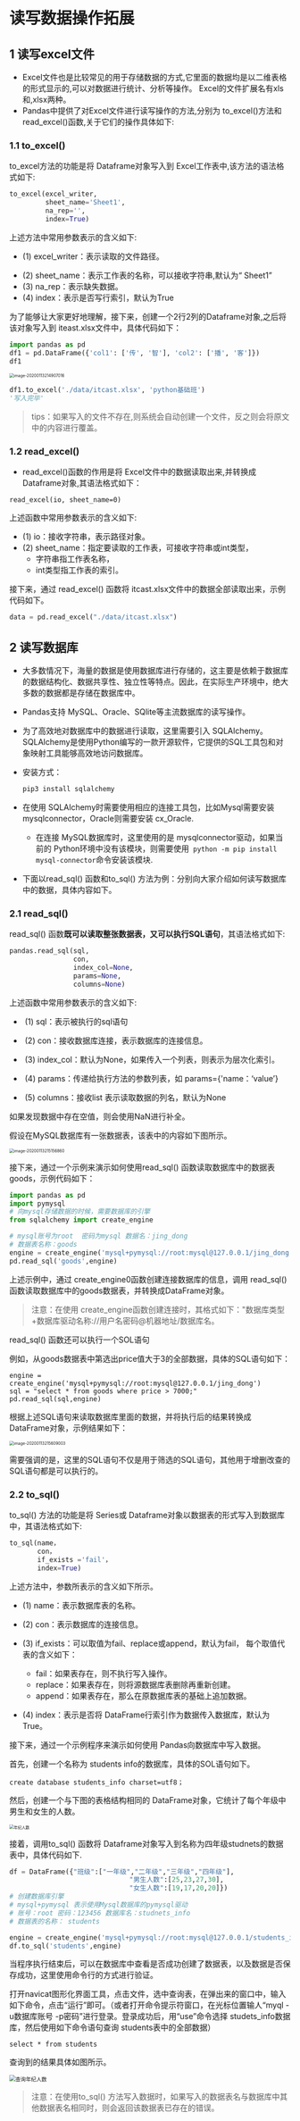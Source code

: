 # 读写数据操作拓展



## 1 读写excel文件

- Excel文件也是比较常见的用于存储数据的方式,它里面的数据均是以二维表格的形式显示的,可以对数据进行统计、分析等操作。 Excel的文件扩展名有xls和,xlsx两种。
- Pandas中提供了对Excel文件进行读写操作的方法,分别为 to_excel()方法和 read_excel()函数,关于它们的操作具体如下:



### 1.1 to_excel()

to_excel方法的功能是将 Dataframe对象写入到 Excel工作表中,该方法的语法格式如下:

```python
to_excel(excel_writer, 
         sheet_name='Sheet1', 
         na_rep='',
         index=True)
```

上述方法中常用参数表示的含义如下:

* (1) excel_writer：表示读取的文件路径。

- (2) sheet_name：表示工作表的名称，可以接收字符串,默认为“ Sheet1”
- (3) na_rep：表示缺失数据。
- (4) index：表示是否写行索引，默认为True

为了能够让大家更好地理解，接下来，创建一个2行2列的Dataframe对象,之后将该对象写入到 iteast.xlsx文件中，具体代码如下：

```python
import pandas as pd
df1 = pd.DataFrame({'col1': ['传', '智'], 'col2': ['播', '客']})
df1
```

<img src="https://tva1.sinaimg.cn/large/006tNbRwgy1gav9uir2doj306a04oa9y.jpg" alt="image-20200113214907016" style="zoom:50%;" />

```python
df1.to_excel('./data/itcast.xlsx', 'python基础班')
'写入完毕'
```

> tips：如果写入的文件不存在,则系统会自动创建一个文件，反之则会将原文中的内容进行覆盖。



### 1.2 read_excel()

- read_excel()函数的作用是将 Excel文件中的数据读取出来,并转换成 Dataframe对象,其语法格式如下：


```
read_excel(io, sheet_name=0)
```

上述函数中常用参数表示的含义如下:

- (1) io：接收字符串，表示路径对象。
- (2) sheet_name：指定要读取的工作表，可接收字符串或int类型，
    - 字符串指工作表名称，
    - int类型指工作表的索引。

接下来，通过 read_excel() 函数将 itcast.xlsx文件中的数据全部读取出来，示例代码如下。

```python
data = pd.read_excel("./data/itcast.xlsx")
```



## 2 读写数据库

- 大多数情况下，海量的数据是使用数据库进行存储的，这主要是依赖于数据库的数据结构化、数据共享性、独立性等特点。因此，在实际生产环境中，绝大多数的数据都是存储在数据库中。

- Pandas支持 MySQL、Oracle、SQlite等主流数据库的读写操作。

- 为了高效地对数据库中的数据进行读取，这里需要引入 SQLAlchemy。SQLAlchemy是使用Python编写的一款开源软件，它提供的SQL工具包和对象映射工具能够高效地访问数据库。

- 安装方式：

    ```python
    pip3 install sqlalchemy
    ```

- 在使用 SQLAlchemy时需要使用相应的连接工具包，比如Mysql需要安装 mysqlconnector，Oracle则需要安装 cx_Oracle.

    - 在连接 MySQL数据库时，这里使用的是 mysqlconnector驱动，如果当前的 Python环境中没有该模块，则需要使用` python -m pip install mysql-connector`命令安装该模块.

- 下面以read_sql() 函数和to_sql() 方法为例：分别向大家介绍如何读写数据库中的数据，具体内容如下。




### 2.1 read_sql()

read_sql() 函数**既可以读取整张数据表，又可以执行SQL语句**，其语法格式如下:

```python
pandas.read_sql(sql, 
                con, 
                index_col=None, 
                params=None, 
                columns=None)
```

上述函数中常用参数表示的含义如下:

- ​	(1) sql：表示被执行的sql语句

- ​	(2) con：接收数据库连接，表示数据库的连接信息。

- ​	(3) index_col：默认为None，如果传入一个列表，则表示为层次化索引。

- ​	(4) params：传递给执行方法的参数列表，如 params={'name：‘value’}

- ​	(5) columns：接收list 表示读取数据的列名，默认为None


如果发现数据中存在空值，则会使用NaN进行补全。

假设在MySQL数据库有一张数据表，该表中的内容如下图所示。

<img src="https://tva1.sinaimg.cn/large/006tNbRwgy1gav9xg8lttj30yw0megpu.jpg" alt="image-20200113215156860" style="zoom: 50%;" />

接下来，通过一个示例来演示如何使用read_sql() 函数读取数据库中的数据表 goods，示例代码如下：

```python
import pandas as pd
import pymysql
# 向mysql存储数据的时候，需要数据库的引擎
from sqlalchemy import create_engine

# mysql账号为root  密码为mysql 数据名：jing_dong 
# 数据表名称：goods
engine = create_engine('mysql+pymysql://root:mysql@127.0.0.1/jing_dong')
pd.read_sql('goods',engine)
```



上述示例中，通过 create_engine0函数创建连接数据库的信息，调用 read_sql() 函数读取数据库中的goods数据表，并转换成DataFrame对象。

> 注意：在使用 create_engine函数创建连接时，其格式如下："数据库类型+数据库驱动名称://用户名密码@机器地址/数据库名。

read_sql() 函数还可以执行一个SOL语句

例如，从goods数据表中第选出price值大于3的全部数据，具体的SQL语句如下：

```
engine = create_engine('mysql+pymysql://root:mysql@127.0.0.1/jing_dong')
sql = "select * from goods where price > 7000;"
pd.read_sql(sql,engine)
```

根据上述SQL语句来读取数据库里面的数据，并将执行后的结果转换成 DataFrame对象，示例结果如下：

<img src="https://tva1.sinaimg.cn/large/006tNbRwgy1gava1u30w5j30yi07w0u7.jpg" alt="image-20200113215609003" style="zoom:50%;" />



需要强调的是，这里的SQL语句不仅是用于筛选的SQL语句，其他用于增删改查的SQL语句都是可以执行的。



### 2.2 to_sql()

to_sql() 方法的功能是将 Series或 Dataframe对象以数据表的形式写入到数据库中，其语法格式如下:

```python
to_sql(name， 
       con，
       if_exists ='fail'， 
       index=True)
```

上述方法中，参数所表示的含义如下所示。

- (1) name：表示数据库表的名称。
- (2) con：表示数据库的连接信息。
- (3) if_exists：可以取值为fail、replace或append，默认为fail， 每个取值代表的含义如下：
    - fail：如果表存在，则不执行写入操作。
    - replace：如果表存在，则将源数据库表删除再重新创建。
    - append：如果表存在，那么在原数据库表的基础上追加数据。

- (4) index：表示是否将 DataFrame行索引作为数据传入数据库，默认为True。


接下来，通过一个示例程序来演示如何使用 Pandas向数据库中写入数据。

首先，创建一个名称为 students info的数据库，具体的SOL语句如下。

```
create database students_info charset=utf8；
```

然后，创建一个与下图的表格结构相同的 DataFrame对象，它统计了每个年级中男生和女生的人数。

<img src="https://tva1.sinaimg.cn/large/006tNbRwgy1gava4thpg1j30hz05n7ia.jpg" alt="年纪人数" style="zoom:50%;" />

接着，调用to_sql() 函数将 Dataframe对象写入到名称为四年级studnets的数据表中，具体代码如下.

```python
df = DataFrame({"班级":["一年级","二年级","三年级","四年级"],
                              "男生人数":[25,23,27,30],
                              "女生人数":[19,17,20,20]})
# 创建数据库引擎
# mysql+pymysql 表示使用Mysql数据库的pymysql驱动
# 账号：root 密码：123456 数据库名：studnets_info
# 数据表的名称： students

engine = create_engine('mysql+pymysql://root:mysql@127.0.0.1/students_info')
df.to_sql('students',engine)
```



当程序执行结束后，可以在数据库中查看是否成功创建了数据表，以及数据是否保存成功，这里使用命令行的方式进行验证。

打开navicat图形化界面工具，点击文件，选中查询表，在弹出来的窗口中，输入如下命令，点击“运行”即可。（或者打开命令提示符窗口，在光标位置输人“myql -u数据库账号 -p密码”进行登录。登录成功后，用“use”命令选择 studets_info数据库，然后使用如下命令语句查询 students表中的全部数据）

```
select * from students
```

查询到的结果具体如图所示。

<img src="https://tva1.sinaimg.cn/large/006tNbRwgy1gava4pcfk0j30kw0fpkjl.jpg" alt="查询年纪人数" style="zoom: 67%;" />

> 注意：在使用to_sql() 方法写入数据时，如果写入的数据表名与数据库中其他数据表名相同时，则会返回该数据表已存在的错误。

